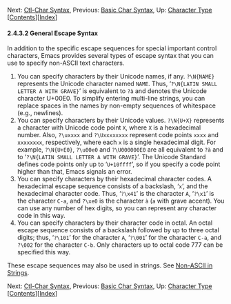 

Next: [Ctl-Char Syntax](Ctl_002dChar-Syntax.html), Previous: [Basic Char Syntax](Basic-Char-Syntax.html), Up: [Character Type](Character-Type.html)   \[[Contents](index.html#SEC_Contents "Table of contents")]\[[Index](Index.html "Index")]

#### 2.4.3.2 General Escape Syntax

In addition to the specific escape sequences for special important control characters, Emacs provides several types of escape syntax that you can use to specify non-ASCII text characters.

1.  You can specify characters by their Unicode names, if any. `?\N{NAME}` represents the Unicode character named `NAME`. Thus, ‘`?\N{LATIN SMALL LETTER A WITH GRAVE}`’ is equivalent to `?à` and denotes the Unicode character U+00E0. To simplify entering multi-line strings, you can replace spaces in the names by non-empty sequences of whitespace (e.g., newlines).
2.  You can specify characters by their Unicode values. `?\N{U+X}` represents a character with Unicode code point `X`, where `X` is a hexadecimal number. Also, `?\uxxxx` and `?\Uxxxxxxxx` represent code points `xxxx` and `xxxxxxxx`, respectively, where each `x` is a single hexadecimal digit. For example, `?\N{U+E0}`, `?\u00e0` and `?\U000000E0` are all equivalent to `?à` and to ‘`?\N{LATIN SMALL LETTER A WITH GRAVE}`’. The Unicode Standard defines code points only up to ‘`U+10ffff`’, so if you specify a code point higher than that, Emacs signals an error.
3.  You can specify characters by their hexadecimal character codes. A hexadecimal escape sequence consists of a backslash, ‘`x`’, and the hexadecimal character code. Thus, ‘`?\x41`’ is the character `A`, ‘`?\x1`’ is the character `C-a`, and `?\xe0` is the character `à` (`a` with grave accent). You can use any number of hex digits, so you can represent any character code in this way.
4.  You can specify characters by their character code in octal. An octal escape sequence consists of a backslash followed by up to three octal digits; thus, ‘`?\101`’ for the character `A`, ‘`?\001`’ for the character `C-a`, and `?\002` for the character `C-b`. Only characters up to octal code 777 can be specified this way.

These escape sequences may also be used in strings. See [Non-ASCII in Strings](Non_002dASCII-in-Strings.html).

Next: [Ctl-Char Syntax](Ctl_002dChar-Syntax.html), Previous: [Basic Char Syntax](Basic-Char-Syntax.html), Up: [Character Type](Character-Type.html)   \[[Contents](index.html#SEC_Contents "Table of contents")]\[[Index](Index.html "Index")]
